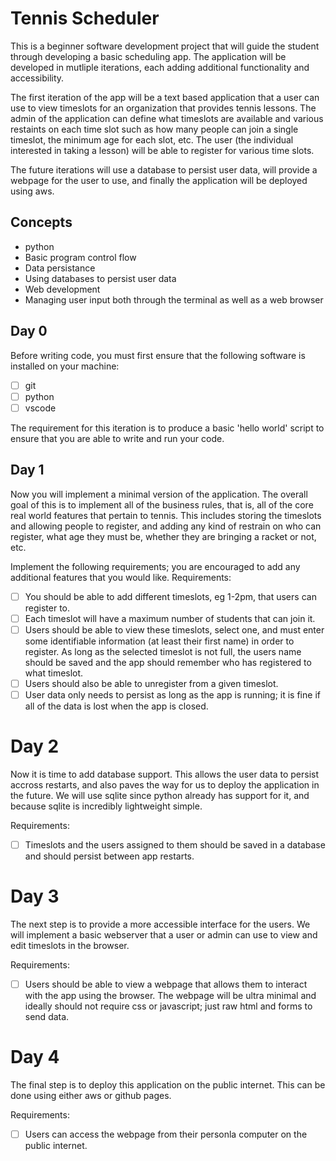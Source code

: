 # Tennis Scheduler

This is a beginner software development project that will guide the student through developing a basic scheduling app. The application will be developed in mutliple iterations, each adding additional functionality and accessibility. 

The first iteration of the app will be a text based application that a user can use to view timeslots for an organization that provides tennis lessons. The admin of the application can define what timeslots are available and various restaints on each time slot such as how many people can join a single timeslot, the minimum age for each slot, etc. The user (the individual interested in taking a lesson) will be able to register for various time slots.

The future iterations will use a database to persist user data, will provide a webpage for the user to use, and finally the application will be deployed using aws. 

## Concepts
* python
* Basic program control flow
* Data persistance
* Using databases to persist user data
* Web development
* Managing user input both through the terminal as well as a web browser

## Day 0
Before writing code, you must first ensure that the following software is installed on your machine:
- [ ] git
- [ ] python
- [ ] vscode

The requirement for this iteration is to produce a basic 'hello world' script to ensure that you are able to write and run your code.

## Day 1
Now you will implement a minimal version of the application.
The overall goal of this is to implement all of the business rules, that is, all of the core real world features that pertain to tennis. This includes storing the timeslots and allowing people to register, and adding any kind of restrain on who can register, what age they must be, whether they are bringing a racket or not, etc.

Implement the following requirements; you are encouraged to add any additional features that you would like.
Requirements:
- [ ] You should be able to add different timeslots, eg 1-2pm, that users can register to. 
- [ ] Each timeslot will have a maximum number of students that can join it. 
- [ ] Users should be able to view these timeslots, select one, and must enter some identifiable information (at least their first name) in order to register. As long as the selected timeslot is not full, the users name should be saved and the app should remember who has registered to what timeslot. 
- [ ] Users should also be able to unregister from a given timeslot.
- [ ] User data only needs to persist as long as the app is running; it is fine if all of the data is lost when the app is closed.

# Day 2
Now it is time to add database support. This allows the user data to persist accross restarts, and also paves the way for us to deploy the application in the future. We will use sqlite since python already has support for it, and because sqlite is incredibly lightweight simple.

Requirements:
- [ ] Timeslots and the users assigned to them should be saved in a database and should persist between app restarts. 

# Day 3
The next step is to provide a more accessible interface for the users. We will implement a basic webserver that a user or admin can use to view and edit timeslots in the browser. 

Requirements:
- [ ] Users should be able to view a webpage that allows them to interact with the app using the browser. The webpage will be ultra minimal and ideally should not require css or javascript; just raw html and forms to send data.

# Day 4
The final step is to deploy this application on the public internet. This can be done using either aws or github pages. 

Requirements:
- [ ] Users can access the webpage from their personla computer on the public internet.